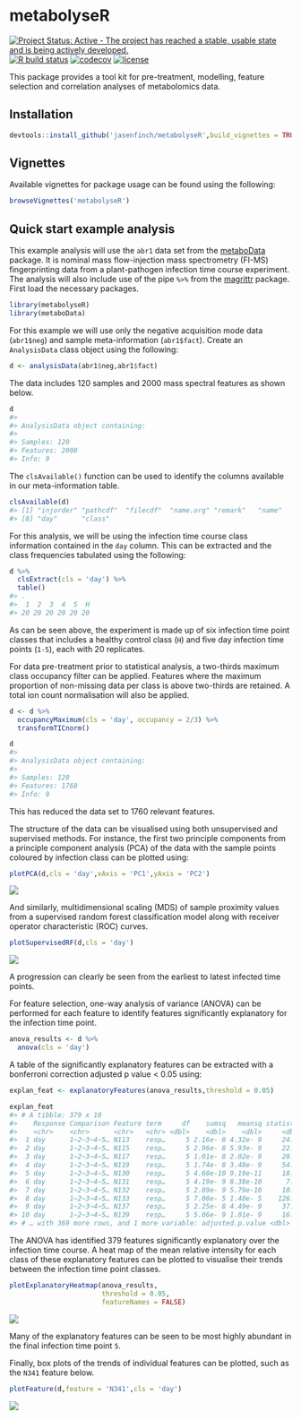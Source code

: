 
<!-- README.md is generated from README.Rmd. Please edit that file -->

# metabolyseR

[![Project Status: Active - The project has reached a stable, usable
state and is being actively
developed.](http://www.repostatus.org/badges/latest/active.svg)](http://www.repostatus.org/#active)
[![R build
status](https://github.com/jasenfinch/metabolyseR/workflows/R-CMD-check/badge.svg)](https://github.com/jasenfinch/metabolyseR/actions)
[![codecov](https://codecov.io/gh/jasenfinch/metabolyseR/branch/master/graph/badge.svg)](https://codecov.io/gh/jasenfinch/metabolyseR/branch/master)
[![license](https://img.shields.io/badge/license-GNU%20GPL%20v3.0-blue.svg)](https://github.com/jasenfinch/metabolyseR/blob/master/DESCRIPTION)

This package provides a tool kit for pre-treatment, modelling, feature
selection and correlation analyses of metabolomics data.

## Installation

``` r
devtools::install_github('jasenfinch/metabolyseR',build_vignettes = TRUE)
```

## Vignettes

Available vignettes for package usage can be found using the following:

``` r
browseVignettes('metabolyseR')
```

## Quick start example analysis

This example analysis will use the `abr1` data set from the
[metaboData](https://github.com/aberHRML/metaboData) package. It is
nominal mass flow-injection mass spectrometry (FI-MS) fingerprinting
data from a plant-pathogen infection time course experiment. The
analysis will also include use of the pipe `%>%` from the
[magrittr](https://cran.r-project.org/web/packages/magrittr/index.html)
package. First load the necessary packages.

``` r
library(metabolyseR)
library(metaboData)
```

For this example we will use only the negative acquisition mode data
(`abr1$neg`) and sample meta-information (`abr1$fact`). Create an
`AnalysisData` class object using the following:

``` r
d <- analysisData(abr1$neg,abr1$fact)
```

The data includes 120 samples and 2000 mass spectral features as shown
below.

``` r
d
#> 
#> AnalysisData object containing:
#> 
#> Samples: 120 
#> Features: 2000 
#> Info: 9
```

The `clsAvailable()` function can be used to identify the columns
available in our meta-information table.

``` r
clsAvailable(d)
#> [1] "injorder" "pathcdf"  "filecdf"  "name.org" "remark"   "name"     "rep"     
#> [8] "day"      "class"
```

For this analysis, we will be using the infection time course class
information contained in the `day` column. This can be extracted and the
class frequencies tabulated using the following:

``` r
d %>%
  clsExtract(cls = 'day') %>%
  table()
#> .
#>  1  2  3  4  5  H 
#> 20 20 20 20 20 20
```

As can be seen above, the experiment is made up of six infection time
point classes that includes a healthy control class (`H`) and five day
infection time points (`1-5`), each with 20 replicates.

For data pre-treatment prior to statistical analysis, a two-thirds
maximum class occupancy filter can be applied. Features where the
maximum proportion of non-missing data per class is above two-thirds are
retained. A total ion count normalisation will also be applied.

``` r
d <- d %>%
  occupancyMaximum(cls = 'day', occupancy = 2/3) %>%
  transformTICnorm()
```

``` r
d
#> 
#> AnalysisData object containing:
#> 
#> Samples: 120 
#> Features: 1760 
#> Info: 9
```

This has reduced the data set to 1760 relevant features.

The structure of the data can be visualised using both unsupervised and
supervised methods. For instance, the first two principle components
from a principle component analysis (PCA) of the data with the sample
points coloured by infection class can be plotted using:

``` r
plotPCA(d,cls = 'day',xAxis = 'PC1',yAxis = 'PC2')
```

<img src="man/figures/README-pca-1.png" style="display: block; margin: auto;" />

And similarly, multidimensional scaling (MDS) of sample proximity values
from a supervised random forest classification model along with receiver
operator characteristic (ROC) curves.

``` r
plotSupervisedRF(d,cls = 'day')
```

<img src="man/figures/README-supervised_RF-1.png" style="display: block; margin: auto;" />

A progression can clearly be seen from the earliest to latest infected
time points.

For feature selection, one-way analysis of variance (ANOVA) can be
performed for each feature to identify features significantly
explanatory for the infection time point.

``` r
anova_results <- d %>%
  anova(cls = 'day')
```

A table of the significantly explanatory features can be extracted with
a bonferroni correction adjusted p value \< 0.05 using:

``` r
explan_feat <- explanatoryFeatures(anova_results,threshold = 0.05)
```

``` r
explan_feat
#> # A tibble: 379 x 10
#>    Response Comparison Feature term     df    sumsq   meansq statistic  p.value
#>    <chr>    <chr>      <chr>   <chr> <dbl>    <dbl>    <dbl>     <dbl>    <dbl>
#>  1 day      1~2~3~4~5… N113    resp…     5 2.16e- 8 4.32e- 9     24.5  1.07e-16
#>  2 day      1~2~3~4~5… N115    resp…     5 2.96e- 8 5.93e- 9     22.0  2.20e-15
#>  3 day      1~2~3~4~5… N117    resp…     5 1.01e- 8 2.02e- 9     28.6  1.11e-18
#>  4 day      1~2~3~4~5… N119    resp…     5 1.74e- 8 3.48e- 9     54.8  9.33e-29
#>  5 day      1~2~3~4~5… N130    resp…     5 4.60e-10 9.19e-11     18.7  1.46e-13
#>  6 day      1~2~3~4~5… N131    resp…     5 4.19e- 9 8.38e-10      7.34 5.39e- 6
#>  7 day      1~2~3~4~5… N132    resp…     5 2.89e- 9 5.79e-10     10.4  2.95e- 8
#>  8 day      1~2~3~4~5… N133    resp…     5 7.00e- 5 1.40e- 5    126.   8.63e-45
#>  9 day      1~2~3~4~5… N137    resp…     5 2.25e- 8 4.49e- 9     37.7  1.21e-22
#> 10 day      1~2~3~4~5… N139    resp…     5 5.06e- 9 1.01e- 9     16.2  4.83e-12
#> # … with 369 more rows, and 1 more variable: adjusted.p.value <dbl>
```

The ANOVA has identified 379 features significantly explanatory over the
infection time course. A heat map of the mean relative intensity for
each class of these explanatory features can be plotted to visualise
their trends between the infection time point classes.

``` r
plotExplanatoryHeatmap(anova_results,
                       threshold = 0.05,
                       featureNames = FALSE)
```

<img src="man/figures/README-rf_heatmap-1.png" style="display: block; margin: auto;" />

Many of the explanatory features can be seen to be most highly abundant
in the final infection time point `5`.

Finally, box plots of the trends of individual features can be plotted,
such as the `N341` feature below.

``` r
plotFeature(d,feature = 'N341',cls = 'day')
```

<img src="man/figures/README-feature_plot-1.png" style="display: block; margin: auto;" />
